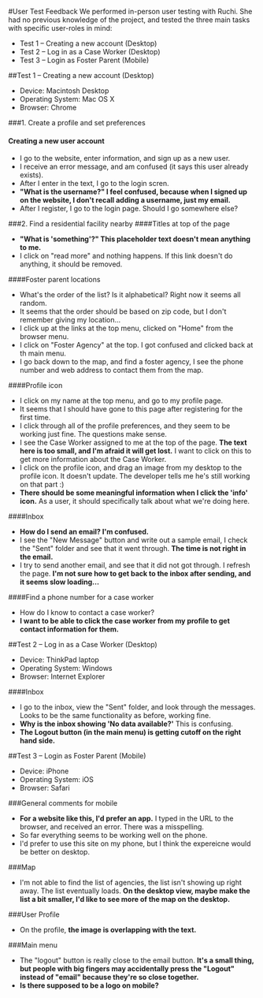 #User Test Feedback
We performed in-person user testing with Ruchi. She had no previous knowledge of the project, and tested the three main tasks with specific user-roles in mind:
- Test 1 – Creating a new account (Desktop)
- Test 2 – Log in as a Case Worker (Desktop)
- Test 3 – Login as Foster Parent (Mobile)

##Test 1 – Creating a new account (Desktop)
- Device: Macintosh Desktop
- Operating System: Mac OS X
- Browser: Chrome

###1. Create a profile and set preferences
#### Creating a new user account
- I go to the website, enter information, and sign up as a new user.
- I receive an error message, and am confused (it says this user already exists).
- After I enter in the text, I go to the login scren.
- **"What is the username?" I feel confused, because when I signed up on the website, I don't recall adding a username, just my email.**
- After I register, I go to the login page. Should I go somewhere else? 

###2. Find a residential facility nearby
####Titles at top of the page
- **"What is 'something'?" This placeholder text doesn't mean anything to me.**
- I click on "read more" and nothing happens. If this link doesn't do anything, it should be removed.

####Foster parent locations
- What's the order of the list? Is it alphabetical? Right now it seems all random.
- It seems that the order should be based on zip code, but I don't remember giving my location...
- I click up at the links at the top menu, clicked on "Home" from the browser menu.
- I click on "Foster Agency" at the top. I got confused and clicked back at th main menu.
- I go back down to the map, and find a foster agency, I see the phone number and web address to contact them from the map.

####Profile icon
- I click on my name at the top menu, and go to my profile page.
- It seems that I should have gone to this page after registering for the first time.
- I click through all of the profile preferences, and they seem to be working just fine. The questions make sense.
- I see the Case Worker assigned to me at the top of the page. **The text here is too small, and I'm afraid it will get lost.** I want to click on this to get more information about the Case Worker.
- I click on the profile icon, and drag an image from my desktop to the profile icon. It doesn't update. The developer tells me he's still working on that part :)
- **There should be some meaningful information when I click the 'info' icon.** As a user, it should specifically talk about what we're doing here.

####Inbox
- **How do I send an email? I'm confused.**
- I see the "New Message" button and write out a sample email, I check the "Sent" folder and see that it went through. **The time is not right in the email.**
- I try to send another email, and see that it did not got through. I refresh the page. **I'm not sure how to get back to the inbox after sending, and it seems slow loading...**

####Find a phone number for a case worker
- How do I know to contact a case worker?
- **I want to be able to click the case worker from my profile to get contact information for them.**

##Test 2 – Log in as a Case Worker (Desktop)
- Device: ThinkPad laptop
- Operating System: Windows
- Browser: Internet Explorer

####Inbox
- I go to the inbox, view the "Sent" folder, and look through the messages. Looks to be the same functionality as before, working fine.
- **Why is the inbox showing 'No data available?'** This is confusing.
- **The Logout button (in the main menu) is getting cutoff on the right hand side.**

##Test 3 – Login as Foster Parent (Mobile)
- Device: iPhone
- Operating System: iOS
- Browser: Safari

###General comments for mobile
- **For a website like this, I'd prefer an app.** I typed in the URL to the browser, and received an error. There was a misspelling.
- So far everything seems to be working well on the phone.
- I'd prefer to use this site on my phone, but I think the expereicne would be better on desktop.

###Map
- I'm not able to find the list of agencies, the list isn't showing up right away. The list eventually loads. **On the desktop view, maybe make the list a bit smaller, I'd like to see more of the map on the desktop.**

###User Profile
- On the profile, **the image is overlapping with the text.**

###Main menu
- The "logout" button is really close to the email button. **It's a small thing, but people with big fingers may accidentally press the "Logout" instead of "email" because they're so close together.**
- **Is there supposed to be a logo on mobile?**
